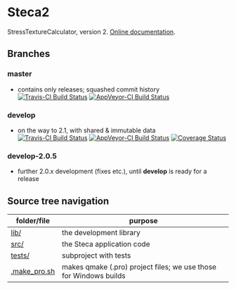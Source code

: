 # Steca2
StressTextureCalculator, version 2. [Online documentation](https://scgmlz.github.io/Steca2/).

## Branches

### master

* contains only releases; squashed commit history \
  [![Travis-CI Build Status](https://travis-ci.org/scgmlz/Steca2.svg?branch=master)](https://travis-ci.org/scgmlz/Steca2)
  [![AppVeyor-CI Build Status](https://ci.appveyor.com/api/projects/status/github/scgmlz/steca2?branch=master&svg=true)](https://ci.appveyor.com/project/jburle/steca2)

### develop

* on the way to 2.1, with shared & immutable data \
  [![Travis-CI Build Status](https://travis-ci.org/scgmlz/Steca2.svg?branch=develop)](https://travis-ci.org/scgmlz/Steca2)
  [![AppVeyor-CI Build Status](https://ci.appveyor.com/api/projects/status/github/scgmlz/steca2?branch=develop&svg=true)](https://ci.appveyor.com/project/jburle/steca2)
  [![Coverage Status](https://coveralls.io/repos/github/scgmlz/Steca2/badge.svg?branch=develop)](https://coveralls.io/github/scgmlz/Steca2?branch=develop)

### develop-2.0.5

* further 2.0.x development (fixes etc.), until **develop** is ready for a release

## Source tree navigation

folder/file | purpose
---         | ---
[lib/](lib/)            | the development library
[src/](src/)            | the Steca application code
[tests/](tests/)        | subproject with tests
[.make_pro.sh](.make_pro.sh) | makes qmake (.pro) project files; we use those for Windows builds

